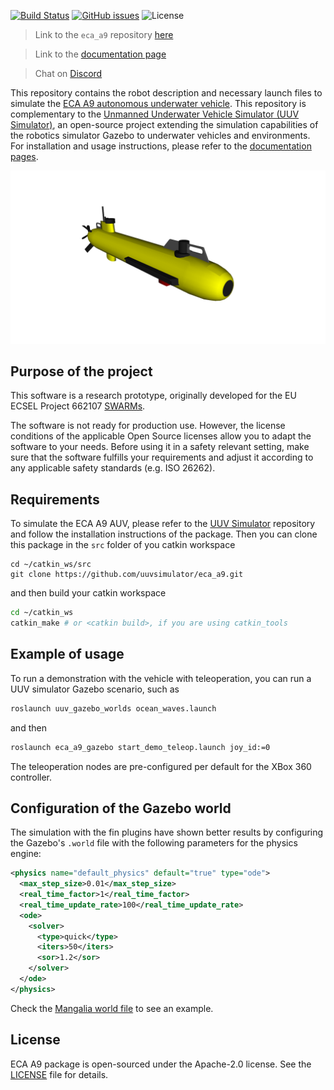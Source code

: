 [![Build Status](https://travis-ci.org/uuvsimulator/eca_a9.svg?branch=master)](https://travis-ci.org/uuvsimulator/eca_a9)
[![GitHub issues](https://img.shields.io/github/issues/uuvsimulator/eca_a9.svg)](https://github.com/uuvsimulator/eca_a9/issues)
![License](https://img.shields.io/badge/license-Apache%202-blue.svg)

> Link to the `eca_a9` repository [here](https://github.com/uuvsimulator/eca_a9)

> Link to the [documentation page](https://uuvsimulator.github.io/packages/eca_a9/intro/)

> Chat on [Discord](https://discord.gg/zNauF2F)

This repository contains the robot description and necessary launch files to
simulate the [ECA A9 autonomous underwater vehicle](https://www.ecagroup.com/en/solutions/a9-s-auv-autonomous-underwater-vehicle).
This repository is complementary to the [Unmanned Underwater Vehicle Simulator (UUV Simulator)](https://github.com/uuvsimulator/uuv_simulator),
an open-source project extending the simulation capabilities of the robotics
simulator Gazebo to underwater vehicles and environments. For installation and
usage instructions, please refer to the [documentation pages](https://uuvsimulator.github.io/).

![ECA A9 AUV](images/eca_a9.png)

## Purpose of the project

This software is a research prototype, originally developed for the EU ECSEL
Project 662107 [SWARMs](http://swarms.eu/).

The software is not ready for production use. However, the license conditions of the
applicable Open Source licenses allow you to adapt the software to your needs.
Before using it in a safety relevant setting, make sure that the software
fulfills your requirements and adjust it according to any applicable safety
standards (e.g. ISO 26262).

## Requirements

To simulate the ECA A9 AUV, please refer to the [UUV Simulator](https://github.com/uuvsimulator/uuv_simulator)
repository and follow the installation instructions of the package. Then you can clone
this package in the `src` folder of you catkin workspace

```
cd ~/catkin_ws/src
git clone https://github.com/uuvsimulator/eca_a9.git
```

and then build your catkin workspace

```bash
cd ~/catkin_ws
catkin_make # or <catkin build>, if you are using catkin_tools
```

## Example of usage

To run a demonstration with the vehicle with teleoperation, you can run a UUV
simulator Gazebo scenario, such as

```bash
roslaunch uuv_gazebo_worlds ocean_waves.launch
```

and then

```bash
roslaunch eca_a9_gazebo start_demo_teleop.launch joy_id:=0
```

The teleoperation nodes are pre-configured per default for the XBox 360
controller.

## Configuration of the Gazebo world

The simulation with the fin plugins have shown better results by configuring
the Gazebo's `.world` file with the following parameters for the physics engine:

```xml
<physics name="default_physics" default="true" type="ode">
  <max_step_size>0.01</max_step_size>
  <real_time_factor>1</real_time_factor>
  <real_time_update_rate>100</real_time_update_rate>
  <ode>
    <solver>
      <type>quick</type>
      <iters>50</iters>
      <sor>1.2</sor>
    </solver>
  </ode>
</physics>
```

Check the [Mangalia world file](https://github.com/uuvsimulator/uuv_simulator/blob/master/uuv_gazebo_worlds/worlds/mangalia.world) to see an example.

## License

ECA A9 package is open-sourced under the Apache-2.0 license. See the
[LICENSE](https://github.com/uuvsimulator/eca_a9/blob/master/LICENSE) file for details.